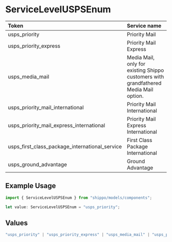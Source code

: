 # ServiceLevelUSPSEnum

|Token | Service name|
|:---|:---|
| usps_priority | Priority Mail|
| usps_priority_express | Priority Mail Express|
| usps_media_mail | Media Mail, only for existing Shippo customers with grandfathered Media Mail option.|
| usps_priority_mail_international | Priority Mail International|
| usps_priority_mail_express_international | Priority Mail Express International|
| usps_first_class_package_international_service | First Class Package International|
| usps_ground_advantage | Ground Advantage |


## Example Usage

```typescript
import { ServiceLevelUSPSEnum } from "shippo/models/components";

let value: ServiceLevelUSPSEnum = "usps_priority";
```

## Values

```typescript
"usps_priority" | "usps_priority_express" | "usps_media_mail" | "usps_priority_mail_international" | "usps_priority_mail_express_international" | "usps_first_class_package_international_service" | "usps_ground_advantage"
```